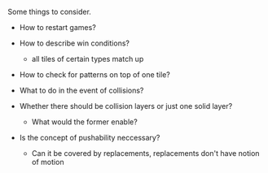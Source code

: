 Some things to consider.

- How to restart games?
- How to describe win conditions?
  - all tiles of certain types match up

- How to check for patterns on top of one tile?
- What to do in the event of collisions?

- Whether there should be collision layers or just one solid layer?
  - What would the former enable?

- Is the concept of pushability neccessary?
  - Can it be covered by replacements, replacements don't have notion of motion

  